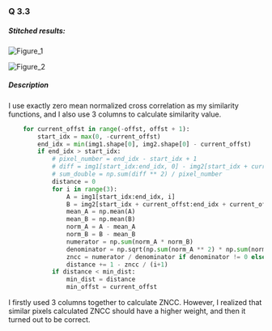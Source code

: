 ### Q 3.3

##### Stitched results:

![Figure_1](D:\Fork\ece-549\MP1\submit_files\Figure_1.png)

![Figure_2](D:\Fork\ece-549\MP1\submit_files\Figure_2.png)

##### Description

 I use exactly zero mean normalized cross correlation as my similarity functions, and I also use 3 columns to calculate similarity value.

```python
    for current_offst in range(-offst, offst + 1):
        start_idx = max(0, -current_offst)
        end_idx = min(img1.shape[0], img2.shape[0] - current_offst)
        if end_idx > start_idx: 
            # pixel_number = end_idx - start_idx + 1
            # diff = img1[start_idx:end_idx, 0] - img2[start_idx + current_offst:end_idx + current_offst, -1]
            # sum_double = np.sum(diff ** 2) / pixel_number
            distance = 0
            for i in range(3):
                A = img1[start_idx:end_idx, i]
                B = img2[start_idx + current_offst:end_idx + current_offst, -1-i]
                mean_A = np.mean(A)
                mean_B = np.mean(B)
                norm_A = A - mean_A
                norm_B = B - mean_B
                numerator = np.sum(norm_A * norm_B)
                denominator = np.sqrt(np.sum(norm_A ** 2) * np.sum(norm_B ** 2))
                zncc = numerator / denominator if denominator != 0 else 0
                distance += 1 - zncc / (i+1)
            if distance < min_dist:
                min_dist = distance
                min_offst = current_offst
```

I firstly used 3 columns together to calculate ZNCC. However, I realized that similar pixels calculated ZNCC should have a higher weight, and then it turned out to be correct.